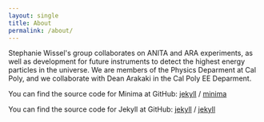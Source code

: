 ```yaml
---
layout: single
title: About
permalink: /about/
---
```


Stephanie Wissel's group collaborates on ANITA and ARA experiments, as well as development for future instruments to detect the highest energy particles in the universe. We are members of the Physics Deparment at Cal Poly,  and we collaborate with Dean Arakaki in the Cal Poly EE Deparment.

You can find the source code for Minima at GitHub:
[jekyll][jekyll-organization] /
[minima](https://github.com/jekyll/minima)

You can find the source code for Jekyll at GitHub:
[jekyll][jekyll-organization] /
[jekyll](https://github.com/jekyll/jekyll)


[jekyll-organization]: https://github.com/jekyll
